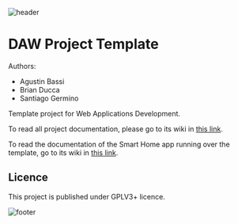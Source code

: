 ![header](doc/header.png)

# DAW Project Template

Authors:

* Agustin Bassi
* Brian Ducca
* Santiago Germino

Template project for Web Applications Development.

To read all project documentation, please go to its wiki in [this link](https://github.com/ce-iot/daw-project-template/wiki).

To read the documentation of the Smart Home app running over the template, go to its wiki in [this link](https://github.com/PedroRosito/daw-project-template/wiki).

## Licence

This project is published under GPLV3+ licence.

![footer](doc/footer.png)

